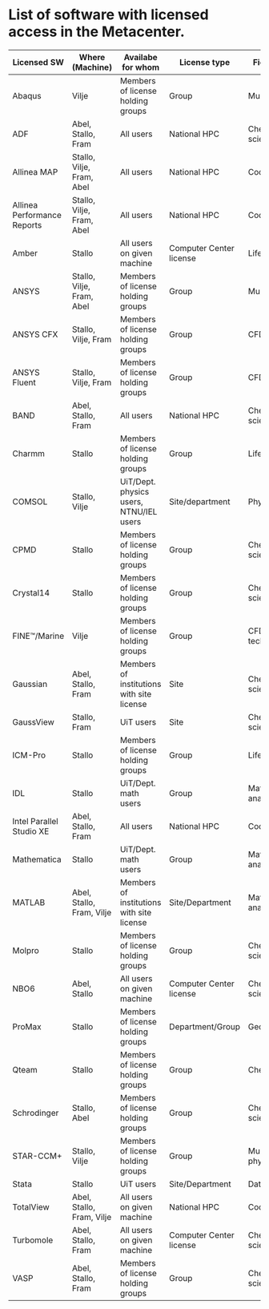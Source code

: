 # List of software with licensed access in the Metacenter.


| Licensed SW                 | Where (Machine)           | Availabe for whom                         | License type            | Field of science           |
|-----------------------------|---------------------------|-------------------------------------------|-------------------------|----------------------------|
| Abaqus                      | Vilje                     | Members of license holding groups         | Group                   | Multiphysics/FEA           |
| ADF                         | Abel, Stallo, Fram        | All users                                 | National HPC            | Chemistry/Material science |
| Allinea MAP                 | Stallo, Vilje, Fram, Abel | All users                                 | National HPC            | Code development           |
| Allinea Performance Reports | Stallo, Vilje, Fram, Abel | All users                                 | National HPC            | Code development           |
| Amber                       | Stallo                    | All users on given machine                | Computer Center license | Life science               |
| ANSYS                       | Stallo, Vilje, Fram, Abel | Members of license holding groups         | Group                   | Multi-physics              |
| ANSYS CFX                   | Stallo, Vilje, Fram       | Members of license holding groups         | Group                   | CFD                        |
| ANSYS Fluent                | Stallo, Vilje, Fram       | Members of license holding groups         | Group                   | CFD                        |
| BAND                        | Abel, Stallo, Fram        | All users                                 | National HPC            | Chemistry/Material science |
| Charmm                      | Stallo                    | Members of license holding groups         | Group                   | Life science               |
| COMSOL                      | Stallo, Vilje             | UiT/Dept. physics users, NTNU/IEL users   | Site/department         | Physics                    |
| CPMD                        | Stallo                    | Members of license holding groups         | Group                   | Chemistry/Material science |
| Crystal14                   | Stallo                    | Members of license holding groups         | Group                   | Chemistry/Material science |
| FINE™/Marine                | Vilje                     | Members of license holding groups         | Group                   | CFD for Marine tech. field |
| Gaussian                    | Abel, Stallo, Fram        | Members of institutions with site license | Site                    | Chemistry/Material science |
| GaussView                   | Stallo, Fram              | UiT users                                 | Site                    | Chemistry/Material science |
| ICM-Pro                     | Stallo                    | Members of license holding groups         | Group                   | Life science               |
| IDL                         | Stallo                    | UiT/Dept. math users                      | Group                   | Mathematics/Data analysis  |
| Intel Parallel Studio XE    | Abel, Stallo, Fram        | All users                                 | National HPC            | Code development           |
| Mathematica                 | Stallo                    | UiT/Dept. math users                      | Group                   | Mathematics/Data analysis  |
| MATLAB                      | Abel, Stallo, Fram, Vilje | Members of institutions with site license | Site/Department         | Mathematics/Data analysis  |
| Molpro                      | Stallo                    | Members of license holding groups         | Group                   | Chemistry/Material science |
| NBO6                        | Abel, Stallo              | All users on given machine                | Computer Center license | Chemistry/Material science |
| ProMax                      | Stallo                    | Members of license holding groups         | Department/Group        | Geology                    |
| Qteam                       | Stallo                    | Members of license holding groups         | Group                   | Chemistry                  |
| Schrodinger                 | Stallo, Abel              | Members of license holding groups         | Group                   | Chemistry, Life-science    |
| STAR-CCM+                   | Stallo, Vilje             | Members of license holding groups         | Group                   | Multi-physics/CFD          |
| Stata                       | Stallo                    | UiT users                                 | Site/Department         | Data analysis              |
| TotalView                   | Abel, Stallo, Fram, Vilje | All users on given machine                | National HPC            | Code development           |
| Turbomole                   | Abel, Stallo, Fram        | All users on given machine                | Computer Center license | Chemistry/Material science |
| VASP                        | Abel, Stallo, Fram        | Members of license holding groups         | Group                   | Chemistry/Material science |
